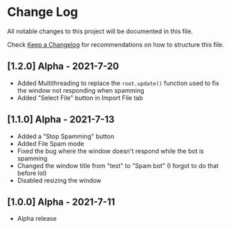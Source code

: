 # Change Log

All notable changes to this project will be documented in this file.

Check [Keep a Changelog](http://keepachangelog.com/) for recommendations on how to structure this file.

## [1.2.0] Alpha - 2021-7-20

- Added Multithreading to replace the `root.update()` function used to fix the window not responding when spamming
- Added "Select File" button in Import File tab

## [1.1.0] Alpha - 2021-7-13

- Added a "Stop Spamming" button
- Added File Spam mode
- Fixed the bug where the window doesn't respond while the bot is spamming
- Changed the window title from "test" to "Spam bot" (I forgot to do that before lol)
- Disabled resizing the window

## [1.0.0] Alpha - 2021-7-11

- Alpha release
